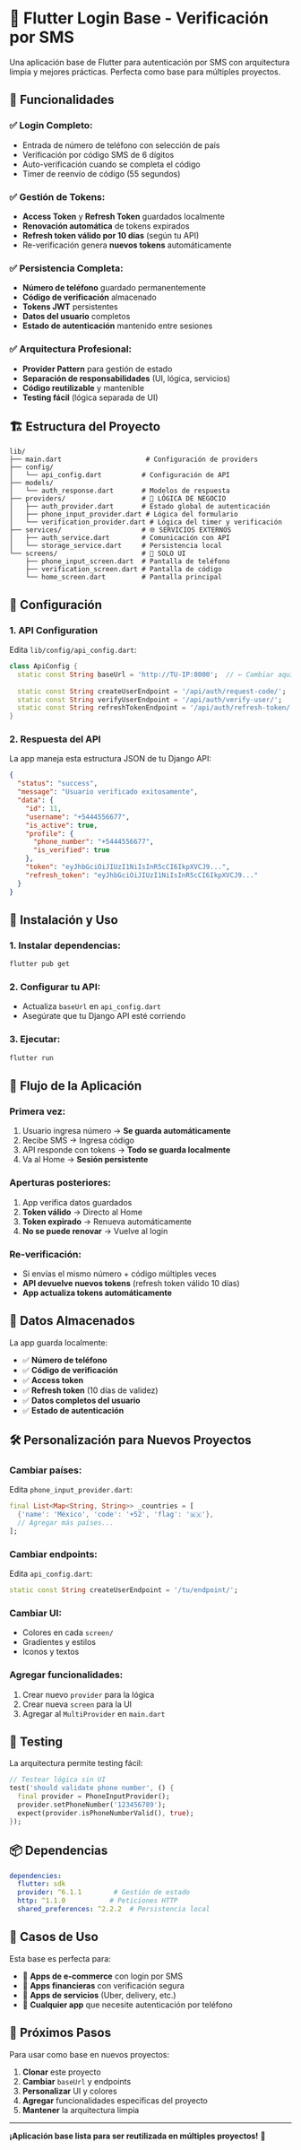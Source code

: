 # 📱 Flutter Login Base - Verificación por SMS

Una aplicación base de Flutter para autenticación por SMS con arquitectura limpia y mejores prácticas. Perfecta como base para múltiples proyectos.

## 🎯 **Funcionalidades**

### ✅ **Login Completo:**
- Entrada de número de teléfono con selección de país
- Verificación por código SMS de 6 dígitos
- Auto-verificación cuando se completa el código
- Timer de reenvío de código (55 segundos)

### ✅ **Gestión de Tokens:**
- **Access Token** y **Refresh Token** guardados localmente
- **Renovación automática** de tokens expirados
- **Refresh token válido por 10 días** (según tu API)
- Re-verificación genera **nuevos tokens** automáticamente

### ✅ **Persistencia Completa:**
- **Número de teléfono** guardado permanentemente
- **Código de verificación** almacenado
- **Tokens JWT** persistentes
- **Datos del usuario** completos
- **Estado de autenticación** mantenido entre sesiones

### ✅ **Arquitectura Profesional:**
- **Provider Pattern** para gestión de estado
- **Separación de responsabilidades** (UI, lógica, servicios)
- **Código reutilizable** y mantenible
- **Testing fácil** (lógica separada de UI)

## 🏗️ **Estructura del Proyecto**

```
lib/
├── main.dart                     # Configuración de providers
├── config/
│   └── api_config.dart          # Configuración de API
├── models/
│   └── auth_response.dart       # Modelos de respuesta
├── providers/                   # 🧠 LÓGICA DE NEGOCIO
│   ├── auth_provider.dart       # Estado global de autenticación
│   ├── phone_input_provider.dart # Lógica del formulario
│   └── verification_provider.dart # Lógica del timer y verificación
├── services/                    # 🌐 SERVICIOS EXTERNOS
│   ├── auth_service.dart        # Comunicación con API
│   └── storage_service.dart     # Persistencia local
└── screens/                     # 🎨 SOLO UI
    ├── phone_input_screen.dart  # Pantalla de teléfono
    ├── verification_screen.dart # Pantalla de código
    └── home_screen.dart         # Pantalla principal
```

## 🔧 **Configuración**

### 1. **API Configuration**
Edita `lib/config/api_config.dart`:

```dart
class ApiConfig {
  static const String baseUrl = 'http://TU-IP:8000';  // ← Cambiar aquí
  
  static const String createUserEndpoint = '/api/auth/request-code/';
  static const String verifyUserEndpoint = '/api/auth/verify-user/';
  static const String refreshTokenEndpoint = '/api/auth/refresh-token/';
}
```

### 2. **Respuesta del API**
La app maneja esta estructura JSON de tu Django API:

```json
{
  "status": "success",
  "message": "Usuario verificado exitosamente",
  "data": {
    "id": 11,
    "username": "+5444556677",
    "is_active": true,
    "profile": {
      "phone_number": "+5444556677",
      "is_verified": true
    },
    "token": "eyJhbGciOiJIUzI1NiIsInR5cCI6IkpXVCJ9...",
    "refresh_token": "eyJhbGciOiJIUzI1NiIsInR5cCI6IkpXVCJ9..."
  }
}
```

## 🚀 **Instalación y Uso**

### 1. **Instalar dependencias:**
```bash
flutter pub get
```

### 2. **Configurar tu API:**
- Actualiza `baseUrl` en `api_config.dart`
- Asegúrate que tu Django API esté corriendo

### 3. **Ejecutar:**
```bash
flutter run
```

## 📱 **Flujo de la Aplicación**

### **Primera vez:**
1. Usuario ingresa número → **Se guarda automáticamente**
2. Recibe SMS → Ingresa código
3. API responde con tokens → **Todo se guarda localmente**
4. Va al Home → **Sesión persistente**

### **Aperturas posteriores:**
1. App verifica datos guardados
2. **Token válido** → Directo al Home
3. **Token expirado** → Renueva automáticamente
4. **No se puede renovar** → Vuelve al login

### **Re-verificación:**
- Si envías el mismo número + código múltiples veces
- **API devuelve nuevos tokens** (refresh token válido 10 días)
- **App actualiza tokens automáticamente**

## 🔐 **Datos Almacenados**

La app guarda localmente:
- ✅ **Número de teléfono**
- ✅ **Código de verificación**
- ✅ **Access token**
- ✅ **Refresh token** (10 días de validez)
- ✅ **Datos completos del usuario**
- ✅ **Estado de autenticación**

## 🛠️ **Personalización para Nuevos Proyectos**

### **Cambiar países:**
Edita `phone_input_provider.dart`:
```dart
final List<Map<String, String>> _countries = [
  {'name': 'México', 'code': '+52', 'flag': '🇲🇽'},
  // Agregar más países...
];
```

### **Cambiar endpoints:**
Edita `api_config.dart`:
```dart
static const String createUserEndpoint = '/tu/endpoint/';
```

### **Cambiar UI:**
- Colores en cada `screen/`
- Gradientes y estilos
- Iconos y textos

### **Agregar funcionalidades:**
1. Crear nuevo `provider` para la lógica
2. Crear nueva `screen` para la UI
3. Agregar al `MultiProvider` en `main.dart`

## 🧪 **Testing**

La arquitectura permite testing fácil:

```dart
// Testear lógica sin UI
test('should validate phone number', () {
  final provider = PhoneInputProvider();
  provider.setPhoneNumber('123456789');
  expect(provider.isPhoneNumberValid(), true);
});
```

## 📦 **Dependencias**

```yaml
dependencies:
  flutter: sdk
  provider: ^6.1.1        # Gestión de estado
  http: ^1.1.0           # Peticiones HTTP
  shared_preferences: ^2.2.2  # Persistencia local
```

## 🎯 **Casos de Uso**

Esta base es perfecta para:
- 🏪 **Apps de e-commerce** con login por SMS
- 🏦 **Apps financieras** con verificación segura
- 🚗 **Apps de servicios** (Uber, delivery, etc.)
- 📱 **Cualquier app** que necesite autenticación por teléfono

## 🔄 **Próximos Pasos**

Para usar como base en nuevos proyectos:
1. **Clonar** este proyecto
2. **Cambiar** `baseUrl` y endpoints
3. **Personalizar** UI y colores
4. **Agregar** funcionalidades específicas del proyecto
5. **Mantener** la arquitectura limpia

---

**¡Aplicación base lista para ser reutilizada en múltiples proyectos!** 🚀